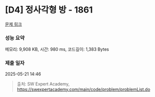 # [D4] 정사각형 방 - 1861 

[문제 링크](https://swexpertacademy.com/main/code/problem/problemDetail.do?contestProbId=AV5LtJYKDzsDFAXc) 

### 성능 요약

메모리: 9,908 KB, 시간: 980 ms, 코드길이: 1,383 Bytes

### 제출 일자

2025-05-21 14:46



> 출처: SW Expert Academy, https://swexpertacademy.com/main/code/problem/problemList.do